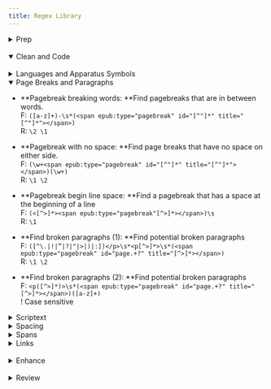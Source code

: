 ```yaml
---
title: Regex Library
---
```

<details close>

<summary>Prep</summary>

* **extract text**: in the Find window, choose <mark>'Extract'</mark> to pull contents from a file or project. Find:


```
     <body(?msi)(.*?)</body>
```

</details>

<br>

<details open>

<summary>Clean and Code</summary>

<br>

<details close>

<summary>Languages and Apparatus Symbols</summary>

* **lang-hbo: **Find instances of Hebrew.<br>F: `(([ְֱֲֳִֵֶַָֹֺֻּֽ֑֖֛֢֣֤֥֦֧֪֚֭֮֒֓֔֕֗֘֙֜֝֞֟֠֡֨֩֫֬֯־ֿ׀ׁׂ׃ׅׄ׆ׇאבגדהוזחטיךכלםמןנסעףפץצקרשתװױײ׳״]+-? ?)+)`



* **lang-grc: **Find instances of Greek.<br>F: `([\p{Greek}][\p{Greek} ́¨ˆ̂˘̆̑̃ˋ̔̓ ͂.,’“;]+\b)`



* **Apparatus Symbols: **Find apparatus symbols.<br>F: `([ℵ]|&#x(?:2135;|E(?:00[021];|5(?:0[45E6FA];|1[034679];))))`



* **Check Lang:** Find special lang characters.<br>F: `<span class="([^"]+)">([^A-Z][^<]*[āåâêëėèēîīôöòōûüū][^<]*)</span>`



* **Extract Lang: **Choose <mark>'Extract'</mark> to create a list of italicized words. Use this list to look for untagged `lang` or `translit`.<br>F: `<span class="(italic|i)">([^<]*)</span>`

</details>

<details open>

<summary>Page Breaks and Paragraphs</summary>

* **Pagebreak breaking words: **Find pagebreaks that are in between words.<br>F: `([a-z]+)-\s*(<span epub:type="pagebreak" id="[^"]*" title="[^"]*"></span>)`<br>R: `\2 \1`



* **Pagebreak with no space: **Find page breaks that have no space on either side.<br>F: `(\w+<span epub:type="pagebreak" id="[^"]*" title="[^"]*"></span>)(\w+)`<br>R: `\1 \2`



* **Pagebreak begin line space: **Find a pagebreak that has a space at the beginning of a line<br>F: `(<[^>]*><span epub:type="pagebreak"[^>]*></span>)\s`<br>R: `\1`



* **Find broken paragraphs (1): **Find potential broken paragraphs<br>F: `([^\.|!|”|?|"|>|)|:])</p>\s*<p[^>]*>\s*(<span epub:type="pagebreak" id="page.+?" title="[^>]*></span>)`<br>R: `\1 \2`



* **Find broken paragraphs (2): **Find potential broken paragraphs<br>F: `<p([^>]*)>\s*(<span epub:type="pagebreak" id="page.+?" title="[^>]*></span>)([a-z]+)`<br>! Case sensitive

</details>

<details close>

<summary>Scriptext</summary>

</details>

<details close>

<summary>Spacing</summary>

</details>

<details close>

<summary>Spans</summary>

</details>

<details close>

<summary>Links</summary>

</details>

</details>

<br>

<details close>

<summary>Enhance</summary>

* `code`, description

</details>

<br>

<details close>

<summary>Review</summary>

* `code`, description

</details>
